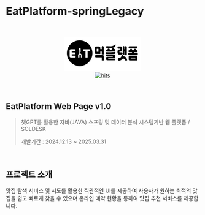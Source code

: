 # EatPlatform-springLegacy

<br/>

<p align="center">
    <img src="https://github.com/hsukim001/eatPlatform-springLegacy/blob/main/EatPlatform/src/main/webapp/resources/img/common/logo.png"><br>
    <a href="https://hitmeup-backend-593087166771.asia-northeast1.run.app"><img src="https://hitmeup-backend-593087166771.asia-northeast1.run.app/api/count/increment?url=https%253A%252F%252Fgithub.com%252Fhsukim001%252FeatPlatform-springLegacy&title=hits&title_bg=555555&count_bg=79c83d&edge_flat=false" alt="hits"/></a>
</p>
<br/>

## EatPlatform Web Page v1.0     											

> 챗GPT를 활용한 자바(JAVA) 스프링 및 데이터 분석 시스템기반 웹 플랫폼 / SOLDESK
>
> 개발기간 : 2024.12.13 ~ 2025.03.31

<br/>

## 프로젝트 소개

맛집 탐색 서비스 및 지도를 활용한 직관적인 UI를 제공하여 사용자가 원하는 최적의 맛집을 쉽고 빠르게 찾을 수 있으며 온라인 예약 현황을 통하여 맛집 추천 서비스를 제공합니다.
